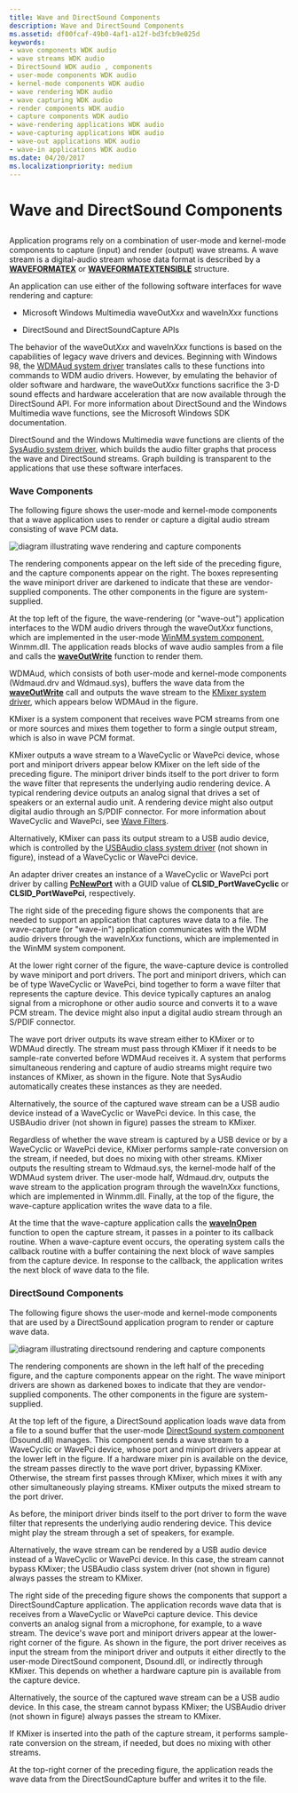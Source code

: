 ```yaml
---
title: Wave and DirectSound Components
description: Wave and DirectSound Components
ms.assetid: df00fcaf-49b0-4af1-a12f-bd3fcb9e025d
keywords:
- wave components WDK audio
- wave streams WDK audio
- DirectSound WDK audio , components
- user-mode components WDK audio
- kernel-mode components WDK audio
- wave rendering WDK audio
- wave capturing WDK audio
- render components WDK audio
- capture components WDK audio
- wave-rendering applications WDK audio
- wave-capturing applications WDK audio
- wave-out applications WDK audio
- wave-in applications WDK audio
ms.date: 04/20/2017
ms.localizationpriority: medium
---
```


# Wave and DirectSound Components


## <span id="wave_and_directsound_components"></span><span id="WAVE_AND_DIRECTSOUND_COMPONENTS"></span>


Application programs rely on a combination of user-mode and kernel-mode components to capture (input) and render (output) wave streams. A wave stream is a digital-audio stream whose data format is described by a [**WAVEFORMATEX**](https://msdn.microsoft.com/library/windows/hardware/ff538799) or [**WAVEFORMATEXTENSIBLE**](https://msdn.microsoft.com/library/windows/hardware/ff538802) structure.

An application can use either of the following software interfaces for wave rendering and capture:

-   Microsoft Windows Multimedia waveOut*Xxx* and waveIn*Xxx* functions

-   DirectSound and DirectSoundCapture APIs

The behavior of the waveOut*Xxx* and waveIn*Xxx* functions is based on the capabilities of legacy wave drivers and devices. Beginning with Windows 98, the [WDMAud system driver](user-mode-wdm-audio-components.md#wdmaud_system_driver) translates calls to these functions into commands to WDM audio drivers. However, by emulating the behavior of older software and hardware, the waveOut*Xxx* functions sacrifice the 3-D sound effects and hardware acceleration that are now available through the DirectSound API. For more information about DirectSound and the Windows Multimedia wave functions, see the Microsoft Windows SDK documentation.

DirectSound and the Windows Multimedia wave functions are clients of the [SysAudio system driver](kernel-mode-wdm-audio-components.md#sysaudio_system_driver), which builds the audio filter graphs that process the wave and DirectSound streams. Graph building is transparent to the applications that use these software interfaces.

### <span id="Wave_Components"></span><span id="wave_components"></span><span id="WAVE_COMPONENTS"></span>Wave Components

The following figure shows the user-mode and kernel-mode components that a wave application uses to render or capture a digital audio stream consisting of wave PCM data.

![diagram illustrating wave rendering and capture components](images/wavecomp.png)

The rendering components appear on the left side of the preceding figure, and the capture components appear on the right. The boxes representing the wave miniport driver are darkened to indicate that these are vendor-supplied components. The other components in the figure are system-supplied.

At the top left of the figure, the wave-rendering (or "wave-out") application interfaces to the WDM audio drivers through the waveOut*Xxx* functions, which are implemented in the user-mode [WinMM system component](user-mode-wdm-audio-components.md#winmm_system_component), Winmm.dll. The application reads blocks of wave audio samples from a file and calls the [**waveOutWrite**](https://msdn.microsoft.com/library/windows/desktop/dd743876) function to render them.

WDMAud, which consists of both user-mode and kernel-mode components (Wdmaud.drv and Wdmaud.sys), buffers the wave data from the [**waveOutWrite**](https://msdn.microsoft.com/library/windows/desktop/dd743876) call and outputs the wave stream to the [KMixer system driver](kernel-mode-wdm-audio-components.md#kmixer_system_driver), which appears below WDMAud in the figure.

KMixer is a system component that receives wave PCM streams from one or more sources and mixes them together to form a single output stream, which is also in wave PCM format.

KMixer outputs a wave stream to a WaveCyclic or WavePci device, whose port and miniport drivers appear below KMixer on the left side of the preceding figure. The miniport driver binds itself to the port driver to form the wave filter that represents the underlying audio rendering device. A typical rendering device outputs an analog signal that drives a set of speakers or an external audio unit. A rendering device might also output digital audio through an S/PDIF connector. For more information about WaveCyclic and WavePci, see [Wave Filters](wave-filters.md).

Alternatively, KMixer can pass its output stream to a USB audio device, which is controlled by the [USBAudio class system driver](kernel-mode-wdm-audio-components.md#usbaudio_class_system_driver) (not shown in figure), instead of a WaveCyclic or WavePci device.

An adapter driver creates an instance of a WaveCyclic or WavePci port driver by calling [**PcNewPort**](https://msdn.microsoft.com/library/windows/hardware/ff537715) with a GUID value of **CLSID\_PortWaveCyclic** or **CLSID\_PortWavePci**, respectively.

The right side of the preceding figure shows the components that are needed to support an application that captures wave data to a file. The wave-capture (or "wave-in") application communicates with the WDM audio drivers through the waveIn*Xxx* functions, which are implemented in the WinMM system component.

At the lower right corner of the figure, the wave-capture device is controlled by wave miniport and port drivers. The port and miniport drivers, which can be of type WaveCyclic or WavePci, bind together to form a wave filter that represents the capture device. This device typically captures an analog signal from a microphone or other audio source and converts it to a wave PCM stream. The device might also input a digital audio stream through an S/PDIF connector.

The wave port driver outputs its wave stream either to KMixer or to WDMAud directly. The stream must pass through KMixer if it needs to be sample-rate converted before WDMAud receives it. A system that performs simultaneous rendering and capture of audio streams might require two instances of KMixer, as shown in the figure. Note that SysAudio automatically creates these instances as they are needed.

Alternatively, the source of the captured wave stream can be a USB audio device instead of a WaveCyclic or WavePci device. In this case, the USBAudio driver (not shown in figure) passes the stream to KMixer.

Regardless of whether the wave stream is captured by a USB device or by a WaveCyclic or WavePci device, KMixer performs sample-rate conversion on the stream, if needed, but does no mixing with other streams. KMixer outputs the resulting stream to Wdmaud.sys, the kernel-mode half of the WDMAud system driver. The user-mode half, Wdmaud.drv, outputs the wave stream to the application program through the waveIn*Xxx* functions, which are implemented in Winmm.dll. Finally, at the top of the figure, the wave-capture application writes the wave data to a file.

At the time that the wave-capture application calls the [**waveInOpen**](https://msdn.microsoft.com/library/windows/desktop/dd743847) function to open the capture stream, it passes in a pointer to its callback routine. When a wave-capture event occurs, the operating system calls the callback routine with a buffer containing the next block of wave samples from the capture device. In response to the callback, the application writes the next block of wave data to the file.

### <span id="DirectSound_Components"></span><span id="directsound_components"></span><span id="DIRECTSOUND_COMPONENTS"></span>DirectSound Components

The following figure shows the user-mode and kernel-mode components that are used by a DirectSound application program to render or capture wave data.

![diagram illustrating directsound rendering and capture components](images/dscomp.png)

The rendering components are shown in the left half of the preceding figure, and the capture components appear on the right. The wave miniport drivers are shown as darkened boxes to indicate that they are vendor-supplied components. The other components in the figure are system-supplied.

At the top left of the figure, a DirectSound application loads wave data from a file to a sound buffer that the user-mode [DirectSound system component](user-mode-wdm-audio-components.md#directsound_system_component) (Dsound.dll) manages. This component sends a wave stream to a WaveCyclic or WavePci device, whose port and miniport drivers appear at the lower left in the figure. If a hardware mixer pin is available on the device, the stream passes directly to the wave port driver, bypassing KMixer. Otherwise, the stream first passes through KMixer, which mixes it with any other simultaneously playing streams. KMixer outputs the mixed stream to the port driver.

As before, the miniport driver binds itself to the port driver to form the wave filter that represents the underlying audio rendering device. This device might play the stream through a set of speakers, for example.

Alternatively, the wave stream can be rendered by a USB audio device instead of a WaveCyclic or WavePci device. In this case, the stream cannot bypass KMixer; the USBAudio class system driver (not shown in figure) always passes the stream to KMixer.

The right side of the preceding figure shows the components that support a DirectSoundCapture application. The application records wave data that is receives from a WaveCyclic or WavePci capture device. This device converts an analog signal from a microphone, for example, to a wave stream. The device's wave port and miniport drivers appear at the lower-right corner of the figure. As shown in the figure, the port driver receives as input the stream from the miniport driver and outputs it either directly to the user-mode DirectSound component, Dsound.dll, or indirectly through KMixer. This depends on whether a hardware capture pin is available from the capture device.

Alternatively, the source of the captured wave stream can be a USB audio device. In this case, the stream cannot bypass KMixer; the USBAudio driver (not shown in figure) always passes the stream to KMixer.

If KMixer is inserted into the path of the capture stream, it performs sample-rate conversion on the stream, if needed, but does no mixing with other streams.

At the top-right corner of the preceding figure, the application reads the wave data from the DirectSoundCapture buffer and writes it to the file.

 

 




